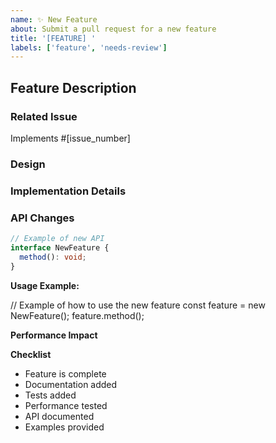 ```yaml
---
name: ✨ New Feature
about: Submit a pull request for a new feature
title: '[FEATURE] '
labels: ['feature', 'needs-review']
---
```


## Feature Description
<!-- Describe the new feature -->

### Related Issue
Implements #[issue_number]

### Design
<!-- Describe the design of your feature -->

### Implementation Details
<!-- Provide technical details about the implementation -->

### API Changes
```typescript
// Example of new API
interface NewFeature {
  method(): void;
}
```

**Usage Example:**

// Example of how to use the new feature
const feature = new NewFeature();
feature.method();

**Performance Impact**
<!-- Describe any performance implications -->

**Checklist**

* Feature is complete
* Documentation added
* Tests added
* Performance tested
* API documented
* Examples provided

